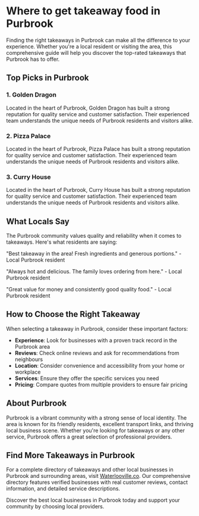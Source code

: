# Where to get takeaway food in Purbrook

Finding the right takeaways in Purbrook can make all the difference to your experience. Whether you're a local resident or visiting the area, this comprehensive guide will help you discover the top-rated takeaways that Purbrook has to offer.

## Top Picks in Purbrook

### 1. Golden Dragon
Located in the heart of Purbrook, Golden Dragon has built a strong reputation for quality service and customer satisfaction. Their experienced team understands the unique needs of Purbrook residents and visitors alike.

### 2. Pizza Palace
Located in the heart of Purbrook, Pizza Palace has built a strong reputation for quality service and customer satisfaction. Their experienced team understands the unique needs of Purbrook residents and visitors alike.

### 3. Curry House
Located in the heart of Purbrook, Curry House has built a strong reputation for quality service and customer satisfaction. Their experienced team understands the unique needs of Purbrook residents and visitors alike.

## What Locals Say

The Purbrook community values quality and reliability when it comes to takeaways. Here's what residents are saying:

"Best takeaway in the area! Fresh ingredients and generous portions." - Local Purbrook resident

"Always hot and delicious. The family loves ordering from here." - Local Purbrook resident

"Great value for money and consistently good quality food." - Local Purbrook resident

## How to Choose the Right Takeaway

When selecting a takeaway in Purbrook, consider these important factors:

- **Experience**: Look for businesses with a proven track record in the Purbrook area
- **Reviews**: Check online reviews and ask for recommendations from neighbours
- **Location**: Consider convenience and accessibility from your home or workplace
- **Services**: Ensure they offer the specific services you need
- **Pricing**: Compare quotes from multiple providers to ensure fair pricing

## About Purbrook

Purbrook is a vibrant community with a strong sense of local identity. The area is known for its friendly residents, excellent transport links, and thriving local business scene. Whether you're looking for takeaways or any other service, Purbrook offers a great selection of professional providers.

## Find More Takeaways in Purbrook

For a complete directory of takeaways and other local businesses in Purbrook and surrounding areas, visit [Waterlooville.co](https://waterlooville.co). Our comprehensive directory features verified businesses with real customer reviews, contact information, and detailed service descriptions.

Discover the best local businesses in Purbrook today and support your community by choosing local providers.

